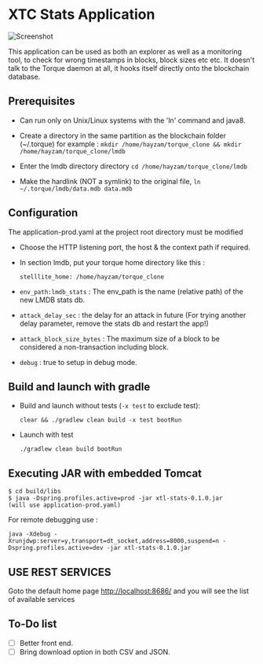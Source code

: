 # XTC Stats Application

![Screenshot](https://i.imgur.com/1KBbjTI.png)


This application can be used as both an explorer as well as a monitoring tool, to check for wrong timestamps in blocks, block sizes etc etc. It doesn't talk to the Torque daemon at all, it hooks itself directly onto the blockchain database.

## Prerequisites

*    Can run only on Unix/Linux systems with the 'ln' command and java8.

* Create a directory in the same partition as the blockchain folder (~/.torque) for example : `mkdir /home/hayzam/torque_clone && mkdir /home/hayzam/torque_clone/lmdb`

* Enter the lmdb directory directory  `cd /home/hayzam/torque_clone/lmdb`

* Make the hardlink (NOT a symlink) to the original file, `ln ~/.torque/lmdb/data.mdb data.mdb`

## Configuration

The application-prod.yaml at the project root directory must be modified

-   Choose the HTTP listening port, the host & the context path if required.
    
-   In section lmdb, put your torque home directory like this :
    
    `stelllite_home: /home/hayzam/torque_clone`
    
-   `env_path:lmdb_stats`  : The env_path is the name (relative path) of the new LMDB stats db.
    
-   `attack_delay_sec` : the delay for an attack in future (For trying another delay parameter, remove the stats db and restart the app!)
    
-   `attack_block_size_bytes` : The maximum size of a block to be considered a non-transaction including block.
    
-   `debug` : true to setup in debug mode.

## Build and launch with gradle

-   Build and launch without tests (`-x test` to exclude test):
    
    `clear && ./gradlew clean build -x test bootRun`
    
-   Launch with test
    
    `./gradlew clean build bootRun`


## Executing JAR with embedded Tomcat

```
$ cd build/libs
$ java -Dspring.profiles.active=prod -jar xtl-stats-0.1.0.jar
(will use application-prod.yaml)
```
For remote debugging use :

```
java -Xdebug -Xrunjdwp:server=y,transport=dt_socket,address=8000,suspend=n -Dspring.profiles.active=dev -jar xtl-stats-0.1.0.jar
```

## USE REST SERVICES

Goto the default home page [http://localhost:8686/](http://localhost:8686/) and you will see the list of available services

## To-Do list

- [ ] Better front end.
- [ ] Bring download option in both CSV and JSON.
